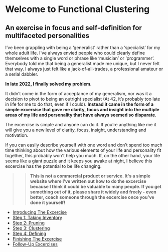 # Welcome to Functional Clustering
## An exercise in focus and self-definition for multifaceted personalities

I’ve been grappling with being a ‘generalist’ rather than a ‘specialist’ for my whole adult life.  I've always envied people who could clearly define themselves with a single word or phrase like ‘musician’ or ‘programmer’.  Everybody told me that being a generalist made me unique, but I never felt that way.  I always just felt like a jack-of-all-trades, a professional amateur or a serial dabbler.

**In late 2022, I finally solved my problem.**

It didn’t come in the form of acceptance of my generalism, nor was it a decision to pivot to being an outright specialist (At 42, it’s probably too late in life for me to do that, even if I could).  **Instead it came in the form of a simple excersise that gave me clarity, focus and insight into the multiple areas of my life and personality that have always seemed so disparate.**

The excercise is simple and anyone can do it.  If you’re anything like me it will give you a new level of clarity, focus, insight, understanding and motivation.

If you can easily describe yourself with one word and don’t spend too much time thinking about how the various elements of your life and personality fit together, this probably won't help you much.  If, on the other hand, your life seems like a giant puzzle and it keeps you awake at night, I believe this excercise has the potential to be life changing.

>> **This is not a commercial product or service.  It's a simple website where I’ve written out how to do the excercise because I think it could be valuable to many people.  If you get something out of it, please share it widely and freely - even better, coach someone through the excercise once you’ve done it yourself!**

- [Introducing The Excercise](/functional-clustering/intro)
- [Step 1: Taking Inventory](/functional-clustering/step1)
- [Step 2: Pruning](/functional-clustering/step2)
- [Step 3: Clustering](/functional-clustering/step3)
- [Step 4: Defining](/functional-clustering/step4)
- [Finishing The Excercise](/functional-clustering/finishing)
- [Follow-Up Excercises](/functional-clustering/follow-up)
